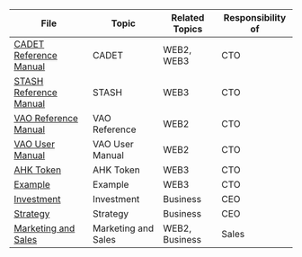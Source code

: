 File | Topic | Related Topics | Responsibility of
---|---|---|---
[CADET Reference Manual](<CADET Reference Manual.md>) | CADET | WEB2, WEB3 | CTO
[STASH Reference Manual](<STASH Reference Manual.md>) | STASH | WEB3 | CTO
[VAO Reference Manual](<VAO Reference Manual.md>) | VAO Reference | WEB2 | CTO
[VAO User Manual](<VAO User Manual.md>) | VAO User Manual | WEB2 | CTO
[AHK Token](<AHK Token.md>) | AHK Token | WEB3 | CTO
[Example](<Example.md>) | Example | WEB3 | CTO
[Investment](<Investment.md>) | Investment | Business | CEO
[Strategy](<Strategy.md>) | Strategy | Business | CEO
[Marketing and Sales](<Marketing and Sales.md>) | Marketing and Sales | WEB2, Business | Sales